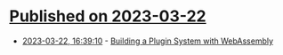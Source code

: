 # [Published on 2023-03-22](index.md)

* [2023-03-22, 16:39:10](https://lobste.rs/s/kxvmcq/building_plugin_system_with_webassembly) - [Building a Plugin System with WebAssembly](https://www.youtube.com/watch?v=pRT36VqpljA)

